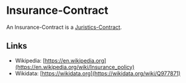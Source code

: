 # Insurance-Contract

An Insurance-Contract is a [Juristics-Contract](670037.md).

## Links

- Wikipedia: [https://en.wikipedia.org](https://en.wikipedia.org/wiki/Insurance_policy)
- Wikidata: [https://wikidata.org](https://wikidata.org/wiki/Q977871)

